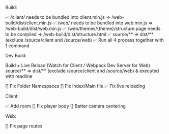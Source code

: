 Build:

✅ /client/ needs to be bundled into client.min.js => /web-build/dist/client.min.js
✅ /web/ needs to be bundled into web.min.js => /web-build/dist/web.min.js
✅ /web/themes/{theme}/structure.page needs to be compiled => /web-build/dist/structure.html
✅ source/** => dist/** (exclude /source/client and /source/web)
✅ Run all 4 process together with 1 command

Dev Build:

Build + Live Reload (Watch for Client / Webpack Dev Server for Web)
source/** => dist/** (exclude /source/client and /source/web) & executed with readline


[] Fix Folder Namespaces
[] Fix Index/Main file
✅ Fix live reloading

Client:

✅ Add room
[] Fix player body
[] Better camera centering

Web:

[] Fix page routes
